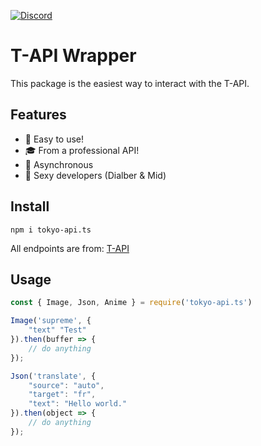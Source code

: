 [![Discord](https://img.shields.io/discord/809567850841767936?color=blue&label=Discord&logo=discord&logoColor=white)](https://discord.com/invite/3pT2WHG9EG)
# T-API Wrapper

This package is the easiest way to interact with the T-API.

## Features
- 🚀 Easy to use!
- 🎓 From a professional API!
- 🎇 Asynchronous
- 🎠 Sexy developers (Dialber & Mid)

## Install
```
npm i tokyo-api.ts
```
All endpoints are from: [T-API](https://api.miduwu.ga)

## Usage
```js
const { Image, Json, Anime } = require('tokyo-api.ts')

Image('supreme', {
    "text" "Test"
}).then(buffer => {
    // do anything
});

Json('translate', {
    "source": "auto",
    "target": "fr",
    "text": "Hello world."
}).then(object => {
    // do anything
});
```